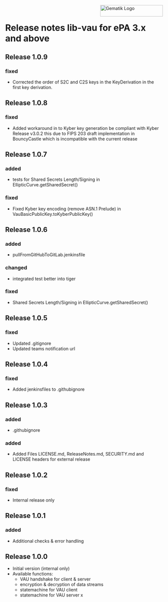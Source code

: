 <img align="right" width="200" height="37" src="Gematik_Logo_Flag_With_Background.png" alt="Gematik Logo"/> <br/>

# Release notes lib-vau for ePA 3.x and above

## Release 1.0.9
### fixed
- Corrected the order of S2C and C2S keys in the KeyDerivation in the first key derivation.

## Release 1.0.8
### fixed
- Added workaround in to Kyber key generation be compliant with Kyber Release v3.0.2
  this due to FIPS 203 draft implementation in BouncyCastle which is incompatible with the current release

## Release 1.0.7
### added
- tests for Shared Secrets Length/Signing in EllipticCurve.getSharedSecret()

### fixed
- Fixed Kyber key encoding (remove ASN.1 Prelude) in VauBasicPublicKey.toKyberPublicKey()

## Release 1.0.6
### added
- pullFromGitHubToGitLab.jenkinsfile

### changed
- integrated test better into tiger

### fixed
- Shared Secrets Length/Signing in EllipticCurve.getSharedSecret()

## Release 1.0.5
### fixed
- Updated .gitignore
- Updated teams notification url

## Release 1.0.4
### fixed
- Added jenkinsfiles to .githubignore

## Release 1.0.3
### added
- .githubignore

### added
- Added Files LICENSE.md, ReleaseNotes.md, SECURITY.md and LICENSE headers for external release

## Release 1.0.2

### fixed
- Internal release only

## Release 1.0.1

### added
- Additional checks & error handling

## Release 1.0.0
- Initial version (internal only)
- Available functions:
  - VAU handshake for client & server
  - encryption & decryption of data streams
  - statemachine for VAU client
  - statemachine for VAU server
x
